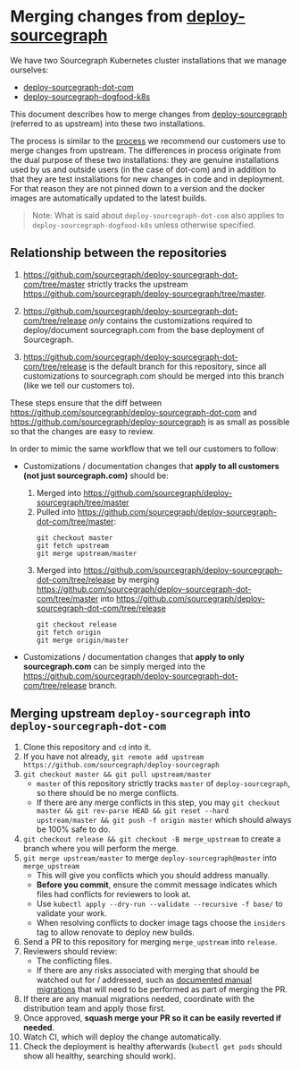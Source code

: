 # Merging changes from [deploy-sourcegraph](https://github.com/sourcegraph/deploy-sourcegraph) 

We have two Sourcegraph Kubernetes cluster installations that we manage ourselves:
 
* [deploy-sourcegraph-dot-com](https://github.com/sourcegraph/deploy-sourcegraph-dot-com)
* [deploy-sourcegraph-dogfood-k8s](https://github.com/sourcegraph/deploy-sourcegraph-dogfood-k8s)

This document describes how to merge changes from [deploy-sourcegraph](https://github.com/sourcegraph/deploy-sourcegraph) 
(referred to as upstream) into these two installations.

The process is similar to the [process](https://docs.sourcegraph.com/admin/install/kubernetes/configure#fork-this-repository) 
we recommend our customers use to merge changes from upstream. The differences in process originate from the dual purpose
of these two installations: they are genuine installations used by us and outside users (in the case of dot-com) and in addition
to that they are test installations for new changes in code and in deployment. For that reason they are not pinned down to a version
and the docker images are automatically updated to the latest builds.

> Note: What is said about `deploy-sourcegraph-dot-com` also applies to `deploy-sourcegraph-dogfood-k8s` unless otherwise specified.

## Relationship between the repositories

1. https://github.com/sourcegraph/deploy-sourcegraph-dot-com/tree/master strictly tracks the upstream https://github.com/sourcegraph/deploy-sourcegraph/tree/master. 

1. https://github.com/sourcegraph/deploy-sourcegraph-dot-com/tree/release _only_ contains the customizations required to deploy/document sourcegraph.com from the base deployment of Sourcegraph. 

1. https://github.com/sourcegraph/deploy-sourcegraph-dot-com/tree/release is the default branch for this repository, since all customizations to sourcegraph.com should be merged into this branch (like we tell our customers to).

These steps ensure that the diff between https://github.com/sourcegraph/deploy-sourcegraph-dot-com and https://github.com/sourcegraph/deploy-sourcegraph is as small as possible so that the changes are easy to review.  

In order to mimic the same workflow that we tell our customers to follow:

- Customizations / documentation changes that **apply to all customers (not just sourcegraph.com)** should be:
    1. Merged into https://github.com/sourcegraph/deploy-sourcegraph/tree/master
    1. Pulled into https://github.com/sourcegraph/deploy-sourcegraph-dot-com/tree/master:
          ```shell
          git checkout master
          git fetch upstream
          git merge upstream/master
          ```
    1. Merged into https://github.com/sourcegraph/deploy-sourcegraph-dot-com/tree/release by merging https://github.com/sourcegraph/deploy-sourcegraph-dot-com/tree/master into https://github.com/sourcegraph/deploy-sourcegraph-dot-com/tree/release
          ```shell
          git checkout release
          git fetch origin
          git merge origin/master
          ```

- Customizations / documentation changes that **apply to only sourcegraph.com** can be simply merged into the https://github.com/sourcegraph/deploy-sourcegraph-dot-com/tree/release branch. 

## Merging upstream `deploy-sourcegraph` into `deploy-sourcegraph-dot-com`

1. Clone this repository and `cd` into it.
1. If you have not already, `git remote add upstream https://github.com/sourcegraph/deploy-sourcegraph`
1. `git checkout master && git pull upstream/master`
    - `master` of this repository strictly tracks `master` of `deploy-sourcegraph`, so there should be no merge conflicts.
    - If there are any merge conflicts in this step, you may `git checkout master && git rev-parse HEAD && git reset --hard upstream/master && git push -f origin master` which should always be 100% safe to do.
1. `git checkout release && git checkout -B merge_upstream` to create a branch where you will perform the merge.
1. `git merge upstream/master` to merge `deploy-sourcegraph@master` into `merge_upstream`
    - This will give you conflicts which you should address manually.
    - **Before you commit**, ensure the commit message indicates which files had conflicts for reviewers to look at.
    - Use `kubectl apply --dry-run --validate --recursive -f base/` to validate your work.
    - When resolving conflicts to docker image tags choose the `insiders` tag to allow renovate to deploy new builds.
1. Send a PR to this repository for merging `merge_upstream` into `release`.
1. Reviewers should review:
    - The conflicting files.
    - If there are any risks associated with merging that should be watched out for / addressed, 
      such as [documented manual migrations](https://docs.sourcegraph.com/admin/updates/kubernetes)
      that will need to be performed as part of merging the PR.
1. If there are any manual migrations needed, coordinate with the distribution team and apply those first.      
1. Once approved, **squash merge your PR so it can be easily reverted if needed**.
1. Watch CI, which will deploy the change automatically.
1. Check the deployment is healthy afterwards (`kubectl get pods` should show all healthy, searching should work).

